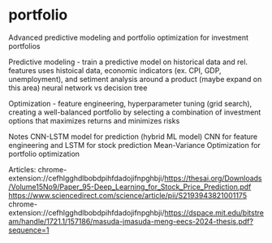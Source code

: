 # portfolio

Advanced predictive modeling and portfolio optimization for investment portfolios 

Predictive modeling - train a predictive model on historical data and rel. features 
    uses histoical data, economic indicators (ex. CPI, GDP, unemployment), and setiment analysis around a product (maybe expand on this area)
    neural network vs decision tree 

Optimization - feature engineering, hyperparameter tuning (grid search), creating a well-balanced portfolio by selecting a combination of investment options that maximizes returns and minimizes risks

Notes
CNN-LSTM model for prediction (hybrid ML model)
    CNN for feature engineering and LSTM for stock prediction 
Mean-Variance Optimization for portfolio optimization 

Articles:
chrome-extension://cefhlgghdlbobdpihfdadojifnpghbji/https://thesai.org/Downloads/Volume15No9/Paper_95-Deep_Learning_for_Stock_Price_Prediction.pdf
https://www.sciencedirect.com/science/article/pii/S2193943821001175
chrome-extension://cefhlgghdlbobdpihfdadojifnpghbji/https://dspace.mit.edu/bitstream/handle/1721.1/157186/masuda-jmasuda-meng-eecs-2024-thesis.pdf?sequence=1
